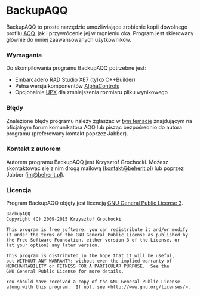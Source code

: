 # BackupAQQ
BackupAQQ to proste narzędzie umożliwiające zrobienie kopii dowolnego profilu [AQQ](http://www.aqq.eu/pl.php). jak i przywrócenie jej w mgnieniu oka. Program jest skierowany głównie do mniej zaawansowanych użytkowników.

### Wymagania
Do skompilowania programu BackupAQQ potrzebne jest:

* Embarcadero RAD Studio XE7 (tylko C++Builder)
* Pełna wersja komponentów [AlphaControls](http://www.alphaskins.com/)
* Opcjonalnie [UPX](http://upx.sourceforge.net/) dla zmniejszenia rozmiaru pliku wynikowego

### Błędy
Znalezione błędy programu należy zgłaszać w [tym temacie](http://forum.aqq.eu/topic/3598-backupaqq/) znajdującym na oficjalnym forum komunikatora AQQ lub pisząc bezpośrednio do autora programu (preferowany kontakt poprzez Jabber).

### Kontakt z autorem
Autorem programu BackupAQQ jest Krzysztof Grochocki. Możesz skontaktować się z nim drogą mailową (kontakt@beherit.pl) lub poprzez Jabber (im@beherit.pl).

### Licencja
Program BackupAQQ objęty jest licencją [GNU General Public License 3](http://www.gnu.org/copyleft/gpl.html).

~~~~
BackupAQQ
Copyright (C) 2009-2015 Krzysztof Grochocki

This program is free software: you can redistribute it and/or modify
it under the terms of the GNU General Public License as published by
the Free Software Foundation, either version 3 of the License, or
(at your option) any later version.

This program is distributed in the hope that it will be useful,
but WITHOUT ANY WARRANTY; without even the implied warranty of
MERCHANTABILITY or FITNESS FOR A PARTICULAR PURPOSE.  See the
GNU General Public License for more details.

You should have received a copy of the GNU General Public License
along with this program.  If not, see <http://www.gnu.org/licenses/>.
~~~~